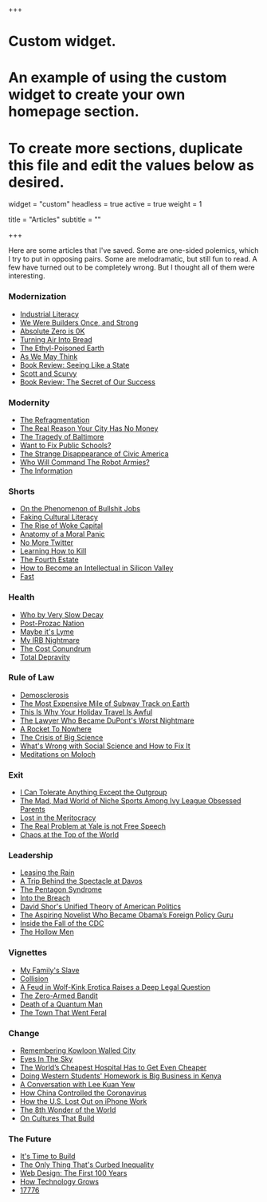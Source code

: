 +++
# Custom widget.
# An example of using the custom widget to create your own homepage section.
# To create more sections, duplicate this file and edit the values below as desired.
widget = "custom"
headless = true
active = true
weight = 1

title = "Articles"
subtitle = ""

+++

Here are some articles that I've saved. Some are one-sided polemics, which I try to put in opposing pairs. Some are melodramatic, but still fun to read. A few have turned out to be completely wrong. But I thought all of them were interesting. 

### Modernization
- [Industrial Literacy](https://rootsofprogress.org/industrial-literacy)
- [We Were Builders Once, and Strong](https://scholars-stage.blogspot.com/2020/10/we-were-builders-once-and-strong.html?m=1)
- [Absolute Zero is 0K](https://www.damninteresting.com/absolute-zero-is-0k/)
- [Turning Air Into Bread](https://rootsofprogress.org/turning-air-into-bread)
- [The Ethyl-Poisoned Earth](https://www.damninteresting.com/the-ethyl-poisoned-earth/)
- [As We May Think](https://www.theatlantic.com/magazine/archive/1945/07/as-we-may-think/303881/)
- [Book Review: Seeing Like a State](https://slatestarcodex.com/2017/03/16/book-review-seeing-like-a-state/)
- [Scott and Scurvy](https://idlewords.com/2010/03/scott_and_scurvy.htm)
- [Book Review: The Secret of Our Success](https://slatestarcodex.com/2019/06/04/book-review-the-secret-of-our-success/)

### Modernity
- [The Refragmentation](http://www.paulgraham.com/re.html)
- [The Real Reason Your City Has No Money](https://www.strongtowns.org/journal/2017/1/9/the-real-reason-your-city-has-no-money)
- [The Tragedy of Baltimore](https://www.nytimes.com/2019/03/12/magazine/baltimore-tragedy-crime.html)
- [Want to Fix Public Schools?](https://areomagazine.com/2019/11/19/want-to-fix-public-schools-fix-the-public-first/)
- [The Strange Disappearance of Civic America](https://prospect.org/infrastructure/strange-disappearance-civic-america/)
- [Who Will Command The Robot Armies?](https://idlewords.com/talks/robot_armies.htm)
- [The Information](https://www.newyorker.com/magazine/2011/02/14/the-information)

### Shorts
- [On the Phenomenon of Bullshit Jobs](https://www.strike.coop/bullshit-jobs/)
- [Faking Cultural Literacy](https://www.nytimes.com/2014/05/25/opinion/sunday/faking-cultural-literacy.html) 
- [The Rise of Woke Capital](https://www.nytimes.com/2018/02/28/opinion/corporate-america-activism.html)
- [Anatomy of a Moral Panic](https://idlewords.com/2017/09/anatomy_of_a_moral_panic.htm)
- [No More Twitter](https://www.shamusyoung.com/twentysidedtale/?p=46541)
- [Learning How to Kill](https://chosenbychoice.substack.com/p/learning-how-to-and-how-not-to-kill)
- [The Fourth Estate](https://harpers.org/2019/10/the-fourth-estate/)
- [How to Become an Intellectual in Silicon Valley](https://thebaffler.com/salvos/how-to-become-an-intellectual-in-silicon-valley-timms)
- [Fast](https://patrickcollison.com/fast)

### Health
- [Who by Very Slow Decay](https://slatestarcodex.com/2013/07/17/who-by-very-slow-decay/)
- [Post-Prozac Nation](https://www.nytimes.com/2012/04/22/magazine/the-science-and-history-of-treating-depression.html)
- [Maybe it's Lyme](https://www.thecut.com/2019/07/what-happens-when-lyme-disease-becomes-an-identity.html)
- [My IRB Nightmare](https://slatestarcodex.com/2017/08/29/my-irb-nightmare/)
- [The Cost Conundrum](https://www.newyorker.com/magazine/2009/06/01/the-cost-conundrum)
- [Total Depravity](https://longreads.com/2019/05/22/total-depravity-the-origins-of-the-drug-epidemic-in-appalachia-laid-bare/)

### Rule of Law
- [Demosclerosis](https://www.jonathanrauch.com/jrauch_articles/demosclerosis_the_original_article/)
- [The Most Expensive Mile of Subway Track on Earth](https://www.nytimes.com/2017/12/28/nyregion/new-york-subway-construction-costs.html)
- [This Is Why Your Holiday Travel Is Awful](https://www.politico.com/news/magazine/2019/11/29/penn-station-robert-caro-073564)
- [The Lawyer Who Became DuPont's Worst Nightmare](https://www.nytimes.com/2016/01/10/magazine/the-lawyer-who-became-duponts-worst-nightmare.html)
- [A Rocket To Nowhere](https://idlewords.com/2005/08/a_rocket_to_nowhere.htm)
- [The Crisis of Big Science](https://www.nybooks.com/articles/2012/05/10/crisis-big-science/)
- [What's Wrong with Social Science and How to Fix It](https://fantasticanachronism.com/2020/09/11/whats-wrong-with-social-science-and-how-to-fix-it/)
- [Meditations on Moloch](https://slatestarcodex.com/2014/07/30/meditations-on-moloch/)

### Exit
- [I Can Tolerate Anything Except the Outgroup](https://slatestarcodex.com/2014/09/30/i-can-tolerate-anything-except-the-outgroup/)
- [The Mad, Mad World of Niche Sports Among Ivy League Obsessed Parents](https://cdn.theatlantic.com/assets/media/files/20201101_nichesports.pdf)
- [Lost in the Meritocracy](https://www.theatlantic.com/magazine/archive/2005/01/lost-in-the-meritocracy/303672/)
- [The Real Problem at Yale is not Free Speech](https://palladiummag.com/2019/08/05/the-real-problem-at-yale-is-not-free-speech/)
- [Chaos at the Top of the World](https://www.gq.com/story/mount-everest-chaos-at-the-top-of-the-world)

### Leadership
- [Leasing the Rain](https://www.newyorker.com/magazine/2002/04/08/leasing-the-rain)
- [A Trip Behind the Spectacle at Davos](https://palladiummag.com/2019/02/02/a-trip-behind-the-spectacle-at-davos/)
- [The Pentagon Syndrome](https://harpers.org/archive/2019/06/the-pentagon-syndrome/)
- [Into the Breach](https://foreignpolicy.com/2020/12/21/china-stolen-us-data-exposed-cia-operatives-spy-networks/)
- [David Shor's Unified Theory of American Politics](https://nymag.com/intelligencer/2020/07/david-shor-cancel-culture-2020-election-theory-polls.html)
- [The Aspiring Novelist Who Became Obama’s Foreign Policy Guru](https://www.nytimes.com/2016/05/08/magazine/the-aspiring-novelist-who-became-obamas-foreign-policy-guru.html)
- [Inside the Fall of the CDC](https://www.propublica.org/article/inside-the-fall-of-the-cdc)
- [The Hollow Men](https://dominiccummings.com/2014/10/30/the-hollow-men-ii-some-reflections-on-westminster-and-whitehall-dysfunction/)

### Vignettes
- [My Family's Slave](https://www.theatlantic.com/magazine/archive/2017/06/lolas-story/524490/)
- [Collision](https://fiftytwo.in/story/collision/)
- [A Feud in Wolf-Kink Erotica Raises a Deep Legal Question](https://www.nytimes.com/2020/05/23/business/omegaverse-erotica-copyright.html)
- [The Zero-Armed Bandit](https://www.damninteresting.com/the-zero-armed-bandit/)
- [Death of a Quantum Man](https://www.thewirechina.com/2020/05/03/the-quantum-man/)
- [The Town That Went Feral](https://newrepublic.com/article/159662/libertarian-walks-into-bear-book-review-free-town-project)

### Change
- [Remembering Kowloon Walled City](https://flashbak.com/remembering-kowloon-walled-city-the-lawless-outpost-that-was-once-the-most-densely-populated-place-on-earth-427330/)
- [Eyes In The Sky](https://restofworld.org/2020/india-magh-mela/)
- [The World’s Cheapest Hospital Has to Get Even Cheaper](https://www.bloomberg.com/news/features/2019-03-26/the-world-s-cheapest-hospital-has-to-get-even-cheaper)
- [Doing Western Students' Homework is Big Business in Kenya](https://www.pri.org/stories/2020-01-24/doing-western-students-homework-big-business-kenya)
- [A Conversation with Lee Kuan Yew](https://www.foreignaffairs.com/articles/asia/1994-03-01/conversation-lee-kuan-yew-0)
- [How China Controlled the Coronavirus](https://www.newyorker.com/magazine/2020/08/17/how-china-controlled-the-coronavirus)
- [How the U.S. Lost Out on iPhone Work](https://www.nytimes.com/2012/01/22/business/apple-america-and-a-squeezed-middle-class.html) 
- [The 8th Wonder of the World](https://www.theverge.com/21507966/foxconn-empty-factories-wisconsin-jobs-loophole-trump)
- [On Cultures That Build](https://scholars-stage.blogspot.com/2020/06/on-cultures-that-build.html)

### The Future
- [It's Time to Build](https://a16z.com/2020/04/18/its-time-to-build/)
- [The Only Thing That's Curbed Inequality](https://www.theatlantic.com/business/archive/2017/02/scheidel-great-leveler-inequality-violence/517164/)
- [Web Design: The First 100 Years](https://idlewords.com/talks/web_design_first_100_years.htm)
- [How Technology Grows](https://danwang.co/how-technology-grows/)
- [17776](https://www.sbnation.com/a/17776-football/)